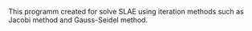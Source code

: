 This programm created for solve SLAE using iteration methods such as Jacobi method and Gauss-Seidel method.

